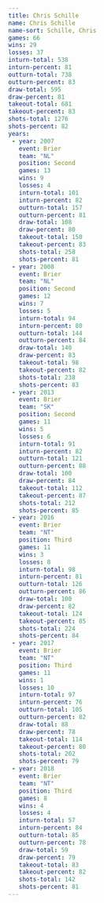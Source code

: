 ```yaml
---
title: Chris Schille
name: Chris Schille
name-sort: Schille, Chris
games: 66
wins: 29
losses: 37
inturn-total: 538
inturn-percent: 81
outturn-total: 738
outturn-percent: 83
draw-total: 595
draw-percent: 81
takeout-total: 681
takeout-percent: 83
shots-total: 1276
shots-percent: 82
years:
 - year: 2007
   event: Brier
   team: "NL"
   position: Second
   games: 13
   wins: 9
   losses: 4
   inturn-total: 101
   inturn-percent: 82
   outturn-total: 157
   outturn-percent: 81
   draw-total: 108
   draw-percent: 80
   takeout-total: 150
   takeout-percent: 83
   shots-total: 258
   shots-percent: 81
 - year: 2008
   event: Brier
   team: "NL"
   position: Second
   games: 12
   wins: 7
   losses: 5
   inturn-total: 94
   inturn-percent: 80
   outturn-total: 144
   outturn-percent: 84
   draw-total: 140
   draw-percent: 83
   takeout-total: 98
   takeout-percent: 82
   shots-total: 238
   shots-percent: 83
 - year: 2013
   event: Brier
   team: "SK"
   position: Second
   games: 11
   wins: 5
   losses: 6
   inturn-total: 91
   inturn-percent: 82
   outturn-total: 121
   outturn-percent: 88
   draw-total: 100
   draw-percent: 84
   takeout-total: 112
   takeout-percent: 87
   shots-total: 212
   shots-percent: 85
 - year: 2016
   event: Brier
   team: "NT"
   position: Third
   games: 11
   wins: 3
   losses: 8
   inturn-total: 98
   inturn-percent: 81
   outturn-total: 126
   outturn-percent: 86
   draw-total: 100
   draw-percent: 82
   takeout-total: 124
   takeout-percent: 85
   shots-total: 224
   shots-percent: 84
 - year: 2017
   event: Brier
   team: "NT"
   position: Third
   games: 11
   wins: 1
   losses: 10
   inturn-total: 97
   inturn-percent: 76
   outturn-total: 105
   outturn-percent: 82
   draw-total: 88
   draw-percent: 78
   takeout-total: 114
   takeout-percent: 80
   shots-total: 202
   shots-percent: 79
 - year: 2018
   event: Brier
   team: "NT"
   position: Third
   games: 8
   wins: 4
   losses: 4
   inturn-total: 57
   inturn-percent: 84
   outturn-total: 85
   outturn-percent: 78
   draw-total: 59
   draw-percent: 79
   takeout-total: 83
   takeout-percent: 82
   shots-total: 142
   shots-percent: 81
---
```

